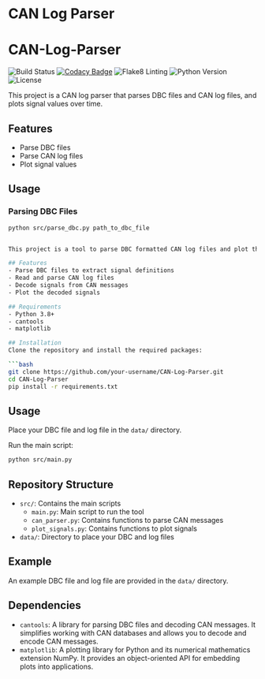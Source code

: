 
# CAN Log Parser

# CAN-Log-Parser

![Build Status](https://github.com/kiranj26/CAN-Log-Parser/actions/workflows/ci.yml/badge.svg)
[![Codacy Badge](https://app.codacy.com/project/badge/Grade/your_project_token)](https://www.codacy.com/gh/kiranj26/CAN-Log-Parser/dashboard?utm_source=github.com&amp;utm_medium=referral&amp;utm_content=kiranj26/CAN-Log-Parser&amp;utm_campaign=Badge_Grade)
![Flake8 Linting](https://img.shields.io/badge/flake8-linting-brightgreen)
![Python Version](https://img.shields.io/badge/python-3.12-blue)
![License](https://img.shields.io/github/license/kiranj26/CAN-Log-Parser)

This project is a CAN log parser that parses DBC files and CAN log files, and plots signal values over time.

## Features
- Parse DBC files
- Parse CAN log files
- Plot signal values

## Usage
### Parsing DBC Files
```bash
python src/parse_dbc.py path_to_dbc_file


This project is a tool to parse DBC formatted CAN log files and plot the signals.

## Features
- Parse DBC files to extract signal definitions
- Read and parse CAN log files
- Decode signals from CAN messages
- Plot the decoded signals

## Requirements
- Python 3.8+
- cantools
- matplotlib

## Installation
Clone the repository and install the required packages:

```bash
git clone https://github.com/your-username/CAN-Log-Parser.git
cd CAN-Log-Parser
pip install -r requirements.txt
```

## Usage
Place your DBC file and log file in the `data/` directory.

Run the main script:

```bash
python src/main.py
```

## Repository Structure
- `src/`: Contains the main scripts
  - `main.py`: Main script to run the tool
  - `can_parser.py`: Contains functions to parse CAN messages
  - `plot_signals.py`: Contains functions to plot signals
- `data/`: Directory to place your DBC and log files

## Example
An example DBC file and log file are provided in the `data/` directory.

## Dependencies
- `cantools`: A library for parsing DBC files and decoding CAN messages. It simplifies working with CAN databases and allows you to decode and encode CAN messages.
- `matplotlib`: A plotting library for Python and its numerical mathematics extension NumPy. It provides an object-oriented API for embedding plots into applications.
